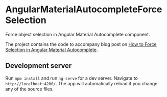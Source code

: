 # AngularMaterialAutocompleteForceSelection
Force object selection in Angular Material Autocomplete component.

The project contains the code to accompany blog post on [How to Force Selection in Angular Material Autocomplete](https://onthecode.co.uk/force-selection-angular-material-autocomplete/).

## Development server
Run `npm install` and run `ng serve` for a dev server. Navigate to `http://localhost:4200/`. The app will automatically reload if you change any of the source files.


